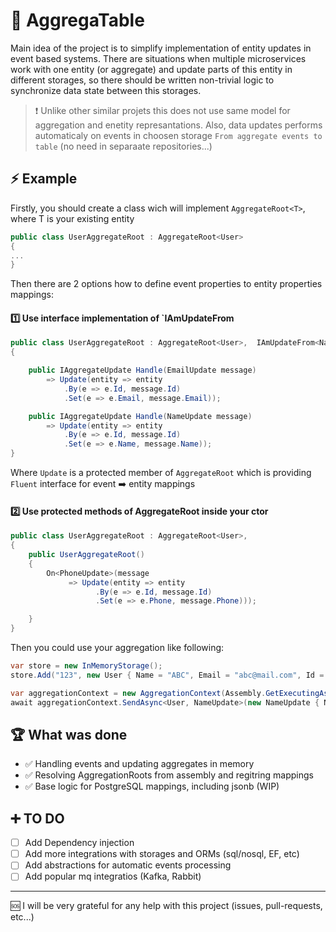 # :gift: AggregaTable

Main idea of the project is to simplify implementation of entity updates in event based systems. There are situations when multiple microservices work with one entity (or aggregate) 
and update parts of this entity in different storages, so there should be written non-trivial logic to synchronize data state between this storages.
> :exclamation: Unlike other similar projets this does not use same model for aggregation and enetity represantations. Also, data updates performs automaticaly on events in choosen storage `From aggregate events to table` (no need in separaate repositories...)

## :zap: Example
Firstly, you should create a class wich will implement `AggregateRoot<T>`, where T is your existing entity

```csharp
public class UserAggregateRoot : AggregateRoot<User>
{
...
}
```

Then there are 2 options how to define event properties to entity properties mappings:

#### :one: Use interface implementation of `IAmUpdateFrom<TMessage>
```csharp
public class UserAggregateRoot : AggregateRoot<User>,  IAmUpdateFrom<NameUpdate>, IAmUpdateFrom<EmailUpdate>
{

    public IAggregateUpdate Handle(EmailUpdate message) 
        => Update(entity => entity
            .By(e => e.Id, message.Id)
            .Set(e => e.Email, message.Email));

    public IAggregateUpdate Handle(NameUpdate message) 
        => Update(entity => entity
            .By(e => e.Id, message.Id)
            .Set(e => e.Name, message.Name));
}
```
Where `Update` is a protected member of `AggregateRoot` which is providing `Fluent` interface for event :arrow_right: entity mappings
#### :two: Use protected methods of AggregateRoot inside your ctor
```csharp
public class UserAggregateRoot : AggregateRoot<User>, 
{
    public UserAggregateRoot() 
    {
        On<PhoneUpdate>(message 
             => Update(entity => entity
                   .By(e => e.Id, message.Id)
                   .Set(e => e.Phone, message.Phone)));

    }
}
```
Then you could use your aggregation like following:
```csharp
var store = new InMemoryStorage();
store.Add("123", new User { Name = "ABC", Email = "abc@mail.com", Id = "123" });

var aggregationContext = new AggregationContext(Assembly.GetExecutingAssembly(), store);
await aggregationContext.SendAsync<User, NameUpdate>(new NameUpdate { Name = "ABCD", Id = "123" });
```

## :trophy: What was done
- :white_check_mark: Handling events and updating aggregates in memory
- :white_check_mark: Resolving AggregationRoots from assembly and regitring mappings
- :white_check_mark: Base logic for PostgreSQL mappings, including jsonb (WIP)

## :heavy_plus_sign: TO DO
- [ ] Add Dependency injection
- [ ] Add more integrations with storages and ORMs (sql/nosql, EF, etc)
- [ ] Add abstractions for automatic events processing
- [ ] Add popular mq integratios (Kafka, Rabbit)

___
:sos: I will be very grateful for any help with this project (issues, pull-requests, etc...)
